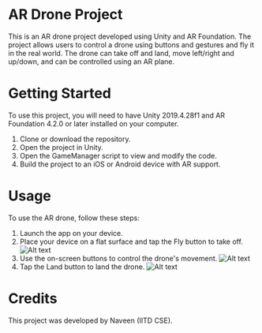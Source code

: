 # AR Drone Project

This is an AR drone project developed using Unity and AR Foundation. The project allows users to control a drone using buttons and gestures and fly it in the real world. The drone can take off and land, move left/right and up/down, and can be controlled using an AR plane.

# Getting Started
To use this project, you will need to have Unity 2019.4.28f1 and AR Foundation 4.2.0 or later installed on your computer.

 1. Clone or download the repository.
 2. Open the project in Unity.
 3. Open the GameManager script to view and modify the code.
 4. Build the project to an iOS or Android device with AR support.
# Usage
To use the AR drone, follow these steps:

 1. Launch the app on your device.
 2. Place your device on a flat surface and tap the Fly button to take off.
 ![Alt text](/images/Fly.png "Fly")
 3. Use the on-screen buttons to control the drone's movement.
 ![Alt text](/images/Navigation.png "UI Buttons")
 5. Tap the Land button to land the drone.
 ![Alt text](/images/Landing.png "Landing")

# Credits
This project was developed by Naveen (IITD CSE).
